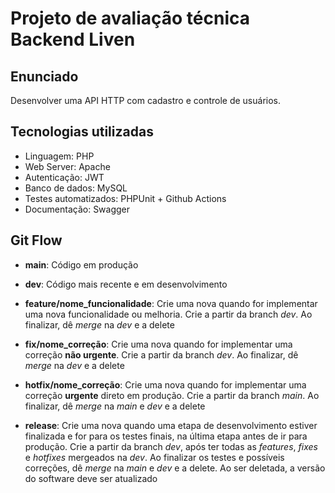 # Projeto de avaliação técnica Backend Liven

## Enunciado

Desenvolver uma API HTTP com cadastro e controle de usuários.

## Tecnologias utilizadas

- Linguagem: PHP 
- Web Server: Apache
- Autenticação: JWT
- Banco de dados: MySQL
- Testes automatizados: PHPUnit + Github Actions
- Documentação: Swagger

## Git Flow

- **main**: Código em produção

- **dev**: Código mais recente e em desenvolvimento

- **feature/nome_funcionalidade**: Crie uma nova quando for implementar uma nova funcionalidade ou melhoria. Crie a partir da branch *dev*. Ao finalizar, dê *merge* na *dev* e a delete

- **fix/nome_correção**: Crie uma nova quando for implementar uma correção **não urgente**. Crie a partir da branch *dev*. Ao finalizar, dê *merge* na *dev* e a delete

- **hotfix/nome_correção**: Crie uma nova quando for implementar uma correção **urgente** direto em produção. Crie a partir da branch *main*. Ao finalizar, dê *merge* na *main* e *dev* e a delete

- **release**: Crie uma nova quando uma etapa de desenvolvimento estiver finalizada e for para os testes finais, na última etapa antes de ir para produção. Crie a partir da branch *dev*, após ter todas as *features*, *fixes* e *hotfixes* mergeados na *dev*. Ao finalizar os testes e possíveis correções, dê *merge* na *main* e *dev* e a delete. Ao ser deletada, a versão do software deve ser atualizado